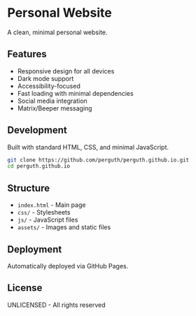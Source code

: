 # Personal Website

A clean, minimal personal website.

## Features

- Responsive design for all devices
- Dark mode support
- Accessibility-focused
- Fast loading with minimal dependencies
- Social media integration
- Matrix/Beeper messaging

## Development

Built with standard HTML, CSS, and minimal JavaScript.

```bash
git clone https://github.com/perguth/perguth.github.io.git
cd perguth.github.io
```

## Structure

- ```index.html``` - Main page
- ```css/``` - Stylesheets
- ```js/``` - JavaScript files
- ```assets/``` - Images and static files

## Deployment

Automatically deployed via GitHub Pages.

## License

UNLICENSED - All rights reserved
